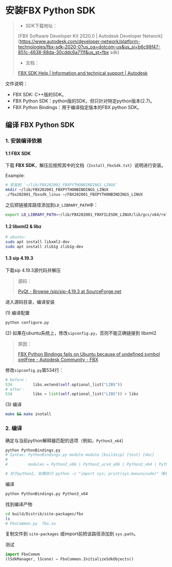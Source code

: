 # 安装FBX Python SDK

> - SDK下载地址：
>
> [FBX Software Developer Kit 2020.0 | Autodesk Developer Network](https://www.autodesk.com/developer-network/platform-technologies/fbx-sdk-2020-0?us_oa=dotcom-us&us_si=b6c98f47-851c-4638-88da-30cddc6a711f&us_st=fbx sdk)
>
> - 文档：
>
> [FBX SDK Help | Information and technical support | Autodesk](https://help.autodesk.com/view/FBX/2020/ENU/?guid=FBX_Developer_Help_welcome_to_the_fbx_sdk_technical_support_html)

文件说明：

- FBX SDK: C++版的SDK。
- FBX Python SDK：python版的SDK，但只针对特定python版本(2.7)。
- FBX Python Bindings：用于编译指定版本的FBX python SDK。

## 编译 FBX Python SDK

### 1. 安装编译依赖

#### 1.1 FBX SDK

下载 **FBX SDK**，解压后按照其中的文档（`Install_FbxSdk.txt`）说明进行安装。

Example:

```bash
# 安装到 `~/lib/FBX202001_FBXPYTHONBINDINGS_LINUX`
mkdir ~/lib/FBX202001_FBXPYTHONBINDINGS_LINUX
./fbx202001_fbxsdk_linux ~/FBX202001_FBXPYTHONBINDINGS_LINUX
```

之后把链接库路径添加到`LD_LIBRARY_PATH`中：

```bash
export LD_LIBRARY_PATH=~/lib/FBX202001_FBXFILESDK_LINUX/lib/gcc/x64/release/:$LD_LIBRARY_PATH
```


#### 1.2 libxml2 & libz

```bash
# ubuntu:
sudo apt install libxml2-dev
sudo apt install zlib1g zlib1g-dev
```

#### 1.3 sip 4.19.3

下载sip 4.19.3源代码并解压

> 源码：
>
> [PyQt - Browse /sip/sip-4.19.3 at SourceForge.net](https://sourceforge.net/projects/pyqt/files/sip/sip-4.19.3/)

进入源码目录，编译安装

(1) 编译配置

```bash
python configure.py
```
(2) 如果在ubuntu系统上，修改`sipconfig.py`，否则不能正确链接到 libxml2

> 原因：
>
> [FBX Python Bindings fails on Ubuntu because of undefined symbol xmlFree - Autodesk Community - FBX](https://forums.autodesk.com/t5/fbx-forum/fbx-python-bindings-fails-on-ubuntu-because-of-undefined-symbol/td-p/9538320)

修改`sipconfig.py`第534行：

```python
# before：
534         libs.extend(self.optional_list("LIBS"))
# after：
534         libs = list(self.optional_list("LIBS")) + libs
```

(3) 编译

```bash
make && make install
```

### 2. 编译

确定与当前python解释器匹配的选项（例如，`Python3_x64`）

```python
python PythonBindings.py
# Syntax: PythonBindings.py module module [buildsip] [test] [doc]
# 
#         modules = Python2_x86 | Python2_ucs4_x86 | Python2_x64 | Python2_ucs4_x64 | Python3_x86 | Python3_x64 | Python2_ub | Python3_ub

# 对于python2, 如果执行 python -c "import sys; print(sys.maxunicode)" 得到 1114111，则为ucs4，否则为ucs2
```

编译

```bash
python PythonBindings.py Python3_x64
```

找到编译产物

```bash
cd build/Distrib/site-packages/fbx
ls
# FbxCommon.py  fbx.so
```

复制文件到 `site-packages` 或import前把该路径添加到 `sys.path`。

测试

```python
import FbxComom
(lSdkManager, lScene) = FbxCommon.InitializeSdkObjects()
```



